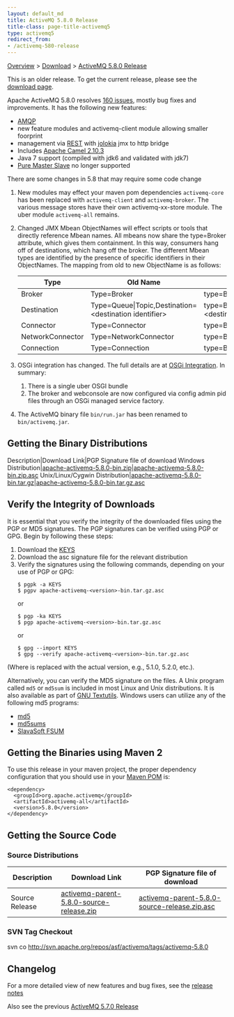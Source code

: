 ```yaml
---
layout: default_md
title: ActiveMQ 5.8.0 Release 
title-class: page-title-activemq5
type: activemq5
redirect_from:
- /activemq-580-release
---
```


[Overview](overview) > [Download](download) > [ActiveMQ 5.8.0 Release](activemq-580-release)

<div class="alert alert-warning">
  This is an older release. To get the current release, please see the <a href="{{site.baseurl}}/components/classic/download" class="alert-link">download page</a>.
</div>

Apache ActiveMQ 5.8.0 resolves [160 issues](https://issues.apache.org/jira/secure/IssueNavigator.jspa?reset=true&jqlQuery=project+%3D+AMQ+AND+fixVersion+%3D+%225.8.0%22+AND+status+%3D+Resolved+ORDER+BY+priority+DESC&mode=hide), mostly bug fixes and improvements. It has the following new features:

*   [AMQP](amqp)
*   new feature modules and activemq-client module allowing smaller foorprint
*   management via [REST](ProtocolsConnectivity/Protocols/Connectivity/Protocols/rest) with [jolokia](http://www.jolokia.org/) jmx to http bridge
*   Includes [Apache Camel 2.10.3](http://camel.apache.org/camel-2103-release.html)
*   Java 7 support (compiled with jdk6 and validated with jdk7)
*   [Pure Master Slave](pure-master-slave) no longer supported

There are some changes in 5.8 that may require some code change

1.  New modules may effect your maven pom dependencies `activemq-core` has been replaced with `activemq-client` and `activemq-broker`. The various message stores have their own activemq-xx-store module. The uber module `activemq-all` remains.
2.  Changed JMX Mbean ObjectNames will effect scripts or tools that directly reference Mbean names. All mbeans now share the type=Broker attribute, which gives them containment. In this way, consumers hang off of destinations, which hang off the broker. The different Mbean types are identified by the presence of specific identifiers in their ObjectNames. The mapping from old to new ObjectName is as follows:
    
    Type|Old Name|New Name
    ---|---|---
    Broker|Type=Broker|type=Broker
    Destination|Type=Queue\|Topic,Destination=&lt;destination identifier>|type=Broker,destinationType=Queue\|Topic,destinationName=&lt;destination identifier>
    Connector|Type=Connector|type=Broker,connector=clientConnectors
    NetworkConnector|Type=NetworkConnector|type=Broker,connector=networkConnectors
    Connection|Type=Connection|type=Broker,connector=*,connectionViewType=remoteAddress\|clientId
    
3.  OSGi integration has changed. The full details are at [OSGi Integration](osgi-integration). In summary:
    1.  There is a single uber OSGI bundle
    2.  The broker and webconsole are now configured via config admin pid files through an OSGi managed service factory.
4.  The ActiveMQ binary file `bin/run.jar` has been renamed to `bin/activemq.jar`.

Getting the Binary Distributions
--------------------------------

Description|Download Link|PGP Signature file of download
Windows Distribution|[apache-activemq-5.8.0-bin.zip](http://archive.apache.org/dist/activemq/apache-activemq/5.8.0/apache-activemq-5.8.0-bin.zip)|[apache-activemq-5.8.0-bin.zip.asc](http://archive.apache.org/dist/activemq/apache-activemq/5.8.0/apache-activemq-5.8.0-bin.zip.asc)
Unix/Linux/Cygwin Distribution|[apache-activemq-5.8.0-bin.tar.gz](http://archive.apache.org/dist/activemq/apache-activemq/5.8.0/apache-activemq-5.8.0-bin.tar.gz)|[apache-activemq-5.8.0-bin.tar.gz.asc](http://archive.apache.org/dist/activemq/apache-activemq/5.8.0/apache-activemq-5.8.0-bin.tar.gz.asc)

Verify the Integrity of Downloads
---------------------------------

It is essential that you verify the integrity of the downloaded files using the PGP or MD5 signatures. The PGP signatures can be verified using PGP or GPG. Begin by following these steps:

1.  Download the [KEYS](http://www.apache.org/dist/activemq/KEYS)
2.  Download the asc signature file for the relevant distribution
3.  Verify the signatures using the following commands, depending on your use of PGP or GPG:
    ```
    $ pgpk -a KEYS
    $ pgpv apache-activemq-<version>-bin.tar.gz.asc
    ```
    or
    ```
    $ pgp -ka KEYS
    $ pgp apache-activemq-<version>-bin.tar.gz.asc
    ```
    or
    ```
    $ gpg --import KEYS
    $ gpg --verify apache-activemq-<version>-bin.tar.gz.asc
    ```

(Where <version> is replaced with the actual version, e.g., 5.1.0, 5.2.0, etc.).

Alternatively, you can verify the MD5 signature on the files. A Unix program called `md5` or `md5sum` is included in most Linux and Unix distributions. It is also available as part of [GNU Textutils](http://www.gnu.org/software/textutils/textutils.html). Windows users can utilize any of the following md5 programs:

*   [md5](http://www.fourmilab.ch/md5/)
*   [md5sums](http://www.pc-tools.net/win32/md5sums/)
*   [SlavaSoft FSUM](http://www.slavasoft.com/fsum/)

Getting the Binaries using Maven 2
----------------------------------

To use this release in your maven project, the proper dependency configuration that you should use in your [Maven POM](http://maven.apache.org/guides/introduction/introduction-to-the-pom.html) is:
```
<dependency>
  <groupId>org.apache.activemq</groupId>
  <artifactId>activemq-all</artifactId>
  <version>5.8.0</version>
</dependency>
```

Getting the Source Code
-----------------------

### Source Distributions

Description|Download Link|PGP Signature file of download
---|---|---
Source Release|[activemq-parent-5.8.0-source-release.zip](http://archive.apache.org/dist/activemq/apache-activemq/5.8.0/activemq-parent-5.8.0-source-release.zip)|[activemq-parent-5.8.0-source-release.zip.asc](http://archive.apache.org/dist/activemq/apache-activemq/5.8.0/activemq-parent-5.8.0-source-release.zip.asc)

### SVN Tag Checkout

svn co http://svn.apache.org/repos/asf/activemq/tags/activemq-5.8.0

Changelog
---------

For a more detailed view of new features and bug fixes, see the [release notes](https://issues.apache.org/jira/secure/ReleaseNote.jspa?projectId=12311210&version=12323282)

Also see the previous [ActiveMQ 5.7.0 Release](activemq-570-release)

